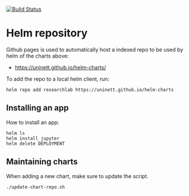 [![Build Status](https://travis-ci.org/UNINETT/helm-charts.png)](https://travis-ci.org/UNINETT/helm-charts)

# Helm repository



Github pages is used to automatically host a indexed repo to be used by helm of the charts above:

* <https://uninett.github.io/helm-charts/>

To add the repo to a local helm client, run:

```
helm repo add researchlab https://uninett.github.io/helm-charts
```

## Installing an app

How to install an app:

```
helm ls
helm install jupyter
helm delete DEPLOYMENT
```



## Maintaining charts
When adding a new chart, make sure to update the script.

```
./update-chart-repo.sh

```